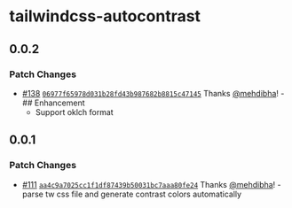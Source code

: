 # tailwindcss-autocontrast

## 0.0.2

### Patch Changes

- [#138](https://github.com/mehdibha/dotUI/pull/138) [`06977f65978d031b28fd43b987682b8815c47145`](https://github.com/mehdibha/dotUI/commit/06977f65978d031b28fd43b987682b8815c47145) Thanks [@mehdibha](https://github.com/mehdibha)! - ## Enhancement
  - Support oklch format

## 0.0.1

### Patch Changes

- [#111](https://github.com/mehdibha/dotUI/pull/111) [`aa4c9a7025cc1f1df87439b50031bc7aaa80fe24`](https://github.com/mehdibha/dotUI/commit/aa4c9a7025cc1f1df87439b50031bc7aaa80fe24) Thanks [@mehdibha](https://github.com/mehdibha)! - parse tw css file and generate contrast colors automatically
